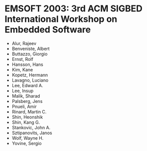 # EMSOFT 2003: 3rd ACM SIGBED International Workshop on Embedded Software
* Alur, Rajeev
* Benveniste, Albert
* Buttazzo, Giorgio
* Ernst, Rolf
* Hansson, Hans
* Kim, Kane
* Kopetz, Hermann
* Lavagno, Luciano
* Lee, Edward A.
* Lee, Insup
* Malik, Sharad
* Palsberg, Jens
* Pnueli, Amir
* Rinard, Martin C.
* Shin, Heonshik
* Shin, Kang G.
* Stankovic, John A.
* Sztipanovits, Janos
* Wolf, Wayne H.
* Yovine, Sergio
